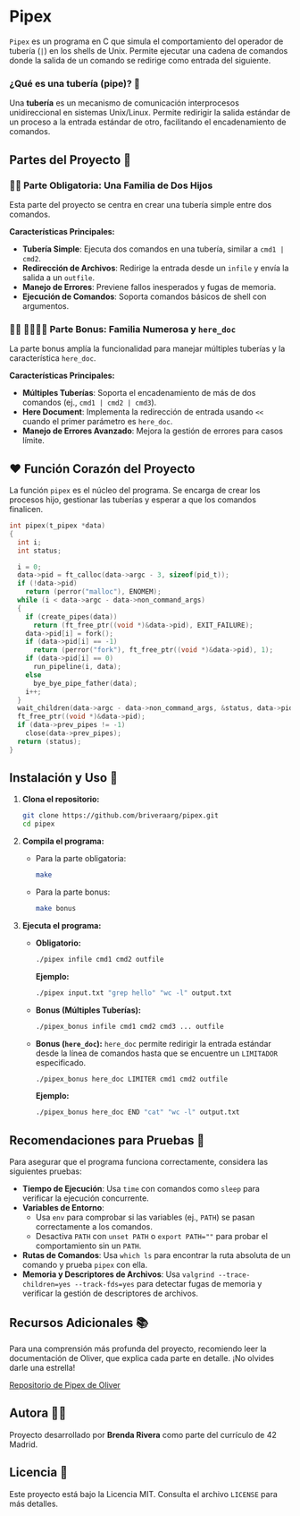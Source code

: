 # Pipex

`Pipex` es un programa en C que simula el comportamiento del operador de tubería (`|`) en los shells de Unix. Permite ejecutar una cadena de comandos donde la salida de un comando se redirige como entrada del siguiente.

### ¿Qué es una tubería (pipe)? 🧐
Una **tubería** es un mecanismo de comunicación interprocesos unidireccional en sistemas Unix/Linux. Permite redirigir la salida estándar de un proceso a la entrada estándar de otro, facilitando el encadenamiento de comandos.

## Partes del Proyecto 📂

### 👨‍👩 Parte Obligatoria: Una Familia de Dos Hijos 
Esta parte del proyecto se centra en crear una tubería simple entre dos comandos.

**Características Principales:**
- **Tubería Simple**: Ejecuta dos comandos en una tubería, similar a `cmd1 | cmd2`.
- **Redirección de Archivos**: Redirige la entrada desde un `infile` y envía la salida a un `outfile`.
- **Manejo de Errores**: Previene fallos inesperados y fugas de memoria.
- **Ejecución de Comandos**: Soporta comandos básicos de shell con argumentos.

### 👨‍👩 👨‍👩‍👧‍👦 Parte Bonus: Familia Numerosa y `here_doc`
La parte bonus amplía la funcionalidad para manejar múltiples tuberías y la característica `here_doc`.

**Características Principales:**
- **Múltiples Tuberías**: Soporta el encadenamiento de más de dos comandos (ej., `cmd1 | cmd2 | cmd3`).
- **Here Document**: Implementa la redirección de entrada usando `<<` cuando el primer parámetro es `here_doc`.
- **Manejo de Errores Avanzado**: Mejora la gestión de errores para casos límite.

## ❤️ Función Corazón del Proyecto 

La función `pipex` es el núcleo del programa. Se encarga de crear los procesos hijo, gestionar las tuberías y esperar a que los comandos finalicen.

```c
int pipex(t_pipex *data)
{
  int i;
  int status;

  i = 0;
  data->pid = ft_calloc(data->argc - 3, sizeof(pid_t));
  if (!data->pid)
    return (perror("malloc"), ENOMEM);
  while (i < data->argc - data->non_command_args)
  {
    if (create_pipes(data))
      return (ft_free_ptr((void *)&data->pid), EXIT_FAILURE);
    data->pid[i] = fork();
    if (data->pid[i] == -1)
      return (perror("fork"), ft_free_ptr((void *)&data->pid), 1);
    if (data->pid[i] == 0)
      run_pipeline(i, data);
    else
      bye_bye_pipe_father(data);
    i++;
  }
  wait_children(data->argc - data->non_command_args, &status, data->pid);
  ft_free_ptr((void *)&data->pid);
  if (data->prev_pipes != -1)
    close(data->prev_pipes);
  return (status);
}
```

## Instalación y Uso 🚀

1.  **Clona el repositorio:**
    ```sh
    git clone https://github.com/briveraarg/pipex.git
    cd pipex
    ```

2.  **Compila el programa:**
    - Para la parte obligatoria:
      ```sh
      make
      ```
    - Para la parte bonus:
      ```sh
      make bonus
      ```

3.  **Ejecuta el programa:**

    - **Obligatorio:**
      ```sh
      ./pipex infile cmd1 cmd2 outfile
      ```
      **Ejemplo:**
      ```sh
      ./pipex input.txt "grep hello" "wc -l" output.txt
      ```

    - **Bonus (Múltiples Tuberías):**
      ```sh
      ./pipex_bonus infile cmd1 cmd2 cmd3 ... outfile
      ```

    - **Bonus (`here_doc`):**
      `here_doc` permite redirigir la entrada estándar desde la línea de comandos hasta que se encuentre un `LIMITADOR` especificado.
      ```sh
      ./pipex_bonus here_doc LIMITER cmd1 cmd2 outfile
      ```
      **Ejemplo:**
      ```sh
      ./pipex_bonus here_doc END "cat" "wc -l" output.txt
      ```

## Recomendaciones para Pruebas 🧪

Para asegurar que el programa funciona correctamente, considera las siguientes pruebas:

- **Tiempo de Ejecución**: Usa `time` con comandos como `sleep` para verificar la ejecución concurrente.
- **Variables de Entorno**:
  - Usa `env` para comprobar si las variables (ej., `PATH`) se pasan correctamente a los comandos.
  - Desactiva `PATH` con `unset PATH` o `export PATH=""` para probar el comportamiento sin un `PATH`.
- **Rutas de Comandos**: Usa `which ls` para encontrar la ruta absoluta de un comando y prueba `pipex` con ella.
- **Memoria y Descriptores de Archivos**: Usa `valgrind --trace-children=yes --track-fds=yes` para detectar fugas de memoria y verificar la gestión de descriptores de archivos.

## Recursos Adicionales 📚

Para una comprensión más profunda del proyecto, recomiendo leer la documentación de Oliver, que explica cada parte en detalle. ¡No olvides darle una estrella!

[Repositorio de Pipex de Oliver](https://github.com/oliverkingz/pipex)

## Autora 👩‍💻

Proyecto desarrollado por **Brenda Rivera** como parte del currículo de 42 Madrid.

## Licencia 📄

Este proyecto está bajo la Licencia MIT. Consulta el archivo `LICENSE` para más detalles.



